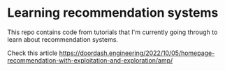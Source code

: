 # Learning recommendation systems

This repo contains code from tutorials that I'm currently going through to learn about recommendation systems.


Check this article
https://doordash.engineering/2022/10/05/homepage-recommendation-with-exploitation-and-exploration/amp/
